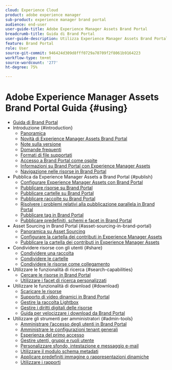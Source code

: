 ```yaml
---
cloud: Experience Cloud
product: adobe experience manager
sub-product: experience manager brand portal
audience: end-user
user-guide-title: Adobe Experience Manager Assets Brand Portal
breadcrumb-title: Guida di Brand Portal
user-guide-description: Utilizza Experience Manager Assets Brand Portal per soddisfare le esigenze di marketing con la distribuzione sicura delle risorse approvate del brand e dei prodotti, per consentirne il download da parte di agenzie esterne, partner, team interni e rivenditori.
feature: Brand Portal
role: User
source-git-commit: 946424d309d8fff0729a70709f2f8061b9164223
workflow-type: tm+mt
source-wordcount: '277'
ht-degree: 75%

---
```



# Adobe Experience Manager Assets Brand Portal Guida {#using}

+ [Guida di Brand Portal](using/home.md)
+ Introduzione {#introduction}
   + [Panoramica](using/brand-portal.md)
   + [Novità di Experience Manager Assets Brand Portal](using/whats-new.md)
   + [Note sulla versione](using/brand-portal-release-notes.md)
   + [Domande frequenti](using/brand-portal-faqs.md)
   + [Formati di file supportati](using/brand-portal-supported-formats.md)
   + [Accesso a Brand Portal come ospite](using/guest-access.md)
   + [Informazioni su Brand Portal con Experience Manager Assets](https://experienceleague.adobe.com/docs/experience-manager-brand-portal/using/home.html)
   + [Navigazione nelle risorse in Brand Portal](using/browse-assets-brand-portal.md)
+ Pubblica da Experience Manager Assets a Brand Portal {#publish}
   + [Configurare Experience Manager Assets con Brand Portal](using/configure-aem-assets-with-brand-portal.md)
   + [Pubblicare risorse su Brand Portal](https://experienceleague.adobe.com/docs/experience-manager-65/assets/brandportal/brand-portal-publish-assets.html)
   + [Pubblicare cartelle su Brand Portal](https://experienceleague.adobe.com/docs/experience-manager-65/assets/brandportal/brand-portal-publish-folder.html)
   + [Pubblicare raccolte su Brand Portal](https://experienceleague.adobe.com/docs/experience-manager-65/assets/brandportal/brand-portal-publish-collection.html)
   + [Risolvere i problemi relativi alla pubblicazione parallela in Brand Portal](using/troubleshoot-parallel-publishing.md)
   + [Pubblicare tag in Brand Portal](using/brand-portal-publish-tags.md)
   + [Pubblicare predefiniti, schemi e facet in Brand Portal](using/publish-schema-search-facets-presets.md)
+ Asset Sourcing in Brand Portal {#asset-sourcing-in-brand-portal}
   + [Panoramica su Asset Sourcing](using/brand-portal-asset-sourcing.md)
   + [Configurare la cartella dei contributi in Experience Manager Assets](using/brand-portal-publish-contribution-folder-to-brand-portal.md)
   + [Pubblicare la cartella dei contributi in Experience Manager Assets](using/brand-portal-publish-contribution-folder-to-aem-assets.md)
+ Condividere risorse con gli utenti {#share}
   + [Condividere una raccolta](using/brand-portal-share-collection.md)
   + [Condividere le cartelle](using/brand-portal-sharing-folders.md)
   + [Condividere le risorse come collegamento](using/brand-portal-link-share.md)
+ Utilizzare le funzionalità di ricerca {#search-capabilities}
   + [Cercare le risorse in Brand Portal](using/brand-portal-searching.md)
   + [Utilizzare i facet di ricerca personalizzati](using/brand-portal-search-facets.md)
+ Utilizzare le funzionalità di download {#download}
   + [Scaricare le risorse](using/brand-portal-download-assets.md)
   + [Supporto di video dinamici in Brand Portal](using/dynamic-video-brand-portal.md)
   + [Gestire la raccolta Lightbox](using/brand-portal-light-box.md)
   + [Gestire i diritti digitali delle risorse](using/manage-digital-rights-of-assets.md)
   + [Guida per velocizzare i download da Brand Portal](using/accelerated-download.md)
+ Utilizzare gli strumenti per amministratori {#admin-tools}
   + [Amministrare l’accesso degli utenti in Brand Portal](using/access-configurations-brand-portal.md)
   + [Amministrare le configurazioni tenant generali](using/brand-portal-general-configuration.md)
   + [Esperienza del primo accesso](using/brand-portal-onboarding.md)
   + [Gestire utenti, gruppi e ruoli utente](using/brand-portal-adding-users.md)
   + [Personalizzare sfondo, intestazione e messaggio e-mail](using/brand-portal-branding.md)
   + [Utilizzare il modulo schema metadati](using/brand-portal-metadata-schemas.md)
   + [Applicare predefiniti immagine o rappresentazioni dinamiche](using/brand-portal-image-presets.md)
   + [Utilizzare i rapporti](using/brand-portal-reports.md)

